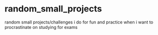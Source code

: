 # random_small_projects
random small projects/challenges i do for fun and practice when i want to procrastinate on studying for exams
